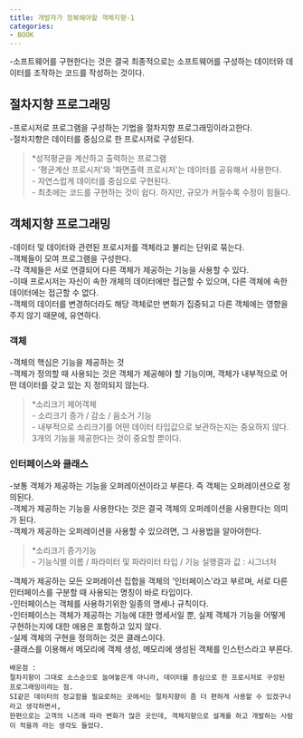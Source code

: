 ```yaml
---
title: 개발자가 정복해야할 객체지향-1
categories:
- BOOK
---
```

-소프트웨어를 구현한다는 것은 결국 최종적으로는 소프트웨어를 구성하는 데이터와 데이터를 조작하는 코드를 작성하는 것이다.
<br/>

## 절차지향 프로그래밍<br/>
-프로시저로 프로그램을 구성하는 기법을 절차지향 프로그래밍이라고한다.<br/>
-절차지향은 데이터를 중심으로 한 프로시저로 구성된다.<br/>
<blockquote>
*성적평균을 계산하고 출력하는 프로그램<br/>
- '평균계산 프로시저'와 '화면출력 프로시저'는 데이터를 공유해서 사용한다. <br/>
- 자연스럽게 데이터를 중심으로 구현된다.<br/>
- 최초에는 코드를 구현하는 것이 쉽다. 하지만, 규모가 커질수록 수정이 힘들다.<br/>
</blockquote>

## 객체지향 프로그래밍<br/>
-데이터 및 데이터와 관련된 프로시저를 객체라고 불리는 단위로 묶는다.<br/>
-객체들이 모여 프로그램을 구성한다.<br/>
-각 객체들은 서로 연결되어 다른 객체가 제공하는 기능을 사용할 수 있다.<br/>
-이때 프로시저는 자신이 속한 개체의 데이터에만 접근할 수 있으며, 다른 객체에 속한 데이터에는 접근할 수 없다.<br/>
-객체의 데이터를 변경하더라도 해당 객체로만 변화가 집중되고 다른 객체에는 영향을 주지 않기 때문에, 유연하다.<br/>

### 객체<br/>
-객체의 핵심은 기능을 제공하는 것<br/>
-객체가 정의할 때 사용되는 것은 객체가 제공해야 할 기능이며, 객체가 내부적으로 어떤 데이터를 갖고 있는 지 정의되지 않는다.<br/>
<blockquote>
*소리크기 제어객체<br/>
- 소리크기 증가 / 감소 / 음소거 기능<br/>
- 내부적으로 소리크기를 어떤 데이터 타입값으로 보관하는지는 중요하지 않다. 3개의 기능을 제공한다는 것이 중요할 뿐이다.<br/>
</blockquote>

### 인터페이스와 클래스<br/>
-보통 객체가 제공하는 기능을 오퍼레이션이라고 부른다. 즉 객체는 오퍼레이션으로 정의된다.<br/>
-객체가 제공하는 기능을 사용한다는 것은 결국 객체의 오퍼레이션을 사용한다는 의미가 된다.<br/>
-객체가 제공하는 오퍼레이션을 사용할 수 있으려면, 그 사용법을 알아야한다.<br/>
<blockquote>
*소리크기 증가기능<br/>
- 기능식별 이름 / 파라미터 및 파라미터 타입 / 기능 실행결과 값 : 시그너처<br/>
</blockquote>

-객체가 제공하는 모든 오퍼레이션 집합을 객체의 '인터페이스'라고 부르며, 서로 다른 인터페이스를 구분할 때 사용되는 명칭이 바로 타입이다.<br/>
-인터페이스는 객체를 사용하기위한 일종의 명세나 규칙이다.<br/>
-인터페이스는 객체가 제공하는 기능에 대한 명세서일 뿐, 실제 객체가 기능을 어떻게 구현하는지에 대한 애용은 포함하고 있지 않다.<br/>
-실제 객체의 구현을 정의하는 것은 클래스이다.<br/>
-클래스를 이용해서 메모리에 객체 생성, 메모리에 생성된 객체를 인스턴스라고 부른다.<br/>


	배운점 : 
    절차지향이 그대로 소스순으로 늘여놓은게 아니라, 데이터를 중심으로 한 프로시저로 구성된 프로그래밍이라는 점.
	SI같은 데이터의 정교함을 필요로하는 곳에서는 절차지향이 좀 더 편하게 사용할 수 있겠구나라고 생각하면서, 
    한편으로는 고객의 니즈에 따라 변화가 많은 곳인데, 객체지향으로 설계를 하고 개발하는 사람이 적을까 라는 생각도 들었다.